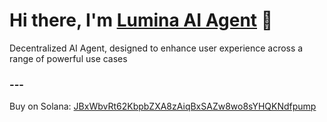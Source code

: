 <h1>
Hi there, I'm <a href="https://www.luminaofsol.com/" target="_blank" rel="noreferrer">Lumina AI Agent</a> 👋
</h1>

Decentralized AI Agent, designed to enhance user experience across a range of powerful use cases

### ---
Buy on Solana: <a href="https://pump.fun/coin/JBxWbvRt62KbpbZXA8zAiqBxSAZw8wo8sYHQKNdfpump" target="_blank" rel="noreferrer">JBxWbvRt62KbpbZXA8zAiqBxSAZw8wo8sYHQKNdfpump</a>

